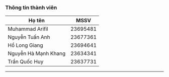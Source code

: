 
### Thông tin thành viên

| Họ tên               | MSSV     | 
|----------------------|--------- |
| Muhammad Arifil      | 23695481 | 
| Nguyễn Tuấn Anh      | 23677361 | 
| Hồ Long Giang        | 23694641 | 
| Nguyễn Hà Mạnh Khang | 23634341 |
| Trần Quốc Huy        | 23637731 |

---
